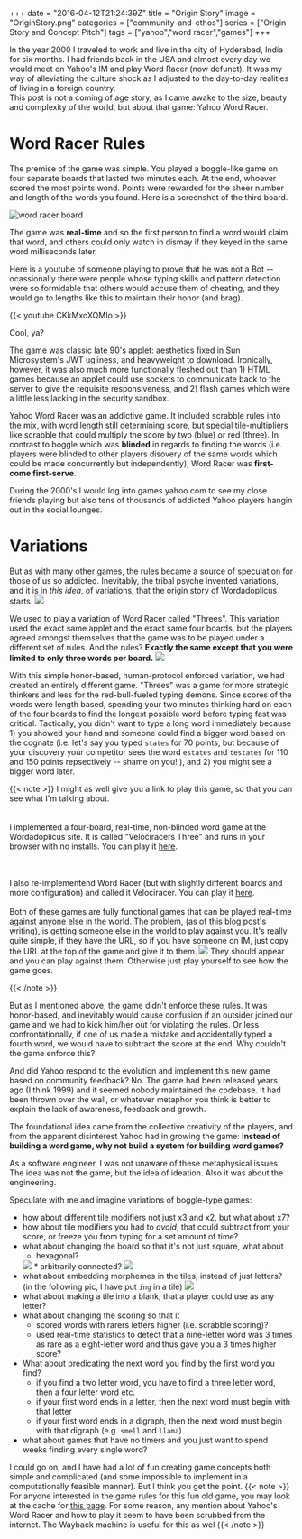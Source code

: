 +++
date = "2016-04-12T21:24:39Z"
title = "Origin Story"
image = "OriginStory.png"
categories = ["community-and-ethos"]
series = ["Origin Story and Concept Pitch"]
tags = ["yahoo","word racer","games"]
+++

In the year 2000 I traveled to work and live in the city of Hyderabad, India for
six months.  I had friends back in the USA and almost every day we would meet
on Yahoo's IM and play Word Racer (now defunct). It was my way of
alleviating the culture shock as I adjusted to the day-to-day realities of living in a foreign country.  
This post is not a coming of age story, as I came awake to the size, beauty and complexity of the world, but
about that game:  Yahoo Word Racer.

# Word Racer Rules
The premise of the game was simple. You played a boggle-like game on four
separate boards that lasted two minutes each. At the end, whoever scored the
most points wond.  Points were rewarded for the sheer number and length of the
words you found.
Here is a screenshot of the third board.
 
 ![word racer board](/images/wordracerboard.png)

The game was **real-time** and so the first person to find a word would claim
that word, and others could only watch in dismay if they keyed in the same word
milliseconds later.

Here is a youtube of someone playing to prove that he was not a Bot -- ocassionally there were people whose
typing skills and pattern detection were so formidable that others would accuse
them of cheating, and they would go to lengths like this to maintain their honor (and brag).

{{< youtube CKkMxoXQMIo >}}

Cool, ya?

The game was classic late 90's applet:  aesthetics fixed in Sun Microsystem's
JWT ugliness, and heavyweight to download.  Ironically, however, it was also
much more functionally fleshed out than 1) HTML games because an applet could use sockets to
communicate back to the server to give the requisite responsiveness, and 2) flash
games which were a little less lacking in the security sandbox.

Yahoo Word Racer was an addictive game.  It included scrabble rules into the mix, with
word length still determining score, but special tile-multipliers like scrabble that
could multiply the score by two (blue) or red (three).  In contrast to boggle which 
was **blinded** in regards to finding the words (i.e. players were blinded to other players
disovery of the same words which could be made concurrently but independently), 
Word Racer was **first-come first-serve**.

During the 2000's I would log into games.yahoo.com to see my close friends playing but also tens 
of thousands of addicted Yahoo players hangin out in the social lounges.

# Variations
But as with many other games, the rules became a source of speculation for those of us so addicted.
Inevitably, the tribal psyche invented variations, and it is in *this idea*, of variations, that the 
origin story of Wordadoplicus starts.
  <img class="half-size" src="/images/OriginStory.png"/>

We used to play a variation of Word Racer called "Threes". This variation used
the exact same applet and the exact same four boards, but the players agreed
amongst themselves that the game was to be played under a different set of
rules.  And the rules?  **Exactly the same except that you were limited to only
three words per board.**
  <img class="quarter-size" src="/images/originstory-threefingers.png"/>

With this simple honor-based, human-protocol enforced variation, we had created
an entirely different game.  "Threes" was a game for more strategic thinkers
and less for the red-bull-fueled typing demons.  Since scores of the words were
length based, spending your two minutes thinking hard on each of the four boards to
find the longest possible word before typing fast was critical.  Tactically, you didn't
want to type a long word immediately because 1) you showed your hand and someone 
could find a bigger word based on the cognate (i.e. let's say you typed ```states``` for 70 points, but because
of your discovery your competitor sees the word ```estates``` and ```testates``` for 110 and 150 points
repsectively -- shame on you! ), and 2) you might see a bigger word later.

{{< note >}}
 I might as well give you a link to play this game, so that you can see what I'm talking about.  
<br/>
<br/>
I implemented a four-board, real-time,
non-blinded word game at the Wordadoplicus site.  It is called "Velociracers Three" and
runs in your browser with no installs. 
You can play it <a href="https://wordadoplicus.com/games/multiplayer/competitive/realtime/s/theVelociracersThree/spawn"> here</a>.
 
<br/>
<br/>
I also re-implementend Word Racer (but with slightly different boards and more configuration) 
and called it Velociracer. You can play it <a href="https://wordadoplicus.com/games/multiplayer/competitive/realtime/s/theVelociracers/spawn"> here</a>.

<br/>
<br/>
Both of these games are fully functional games that can be played real-time against anyone else in the world.
The problem, (as of this blog post's writing), is getting someone else in the world to play against you.  It's really
quite simple, if they have the URL, so if you have someone on IM, just copy the URL at the top of the game
and give it to them. 
  <img src="/images/originstory-url.png"/>
 They should appear and you can play against them.  Otherwise just play yourself
to see how the game goes.


{{< /note >}}


But as I mentioned above, the game didn't enforce these rules. It was honor-based,
and inevitably would cause confusion if an outsider joined our game and we 
had to kick him/her out for violating the rules. Or less confrontationally, if one
of us made a mistake and accidentally typed a fourth word, we would have to subtract the 
score at the end.  Why couldn't the game enforce this?

And did Yahoo respond to the evolution and implement this new game based on community 
feedback?  No.  The game had been released years ago (I think 1999) and it seemed nobody 
maintained the codebase.  It had been thrown over the wall, or whatever metaphor you think
is better to explain the  lack of awareness, feedback and growth.

The foundational idea came from the collective creativity of the players, and from
the apparent disinterest Yahoo had in growing the game:  **instead of building a word game, why not
build a system for building word games?**

As a software engineer, I was not unaware of these metaphysical issues.  The idea
was not the game, but the idea of ideation.  Also it was about the engineering. 

Speculate with me and imagine variations of boggle-type games:

* how about different tile modifiers not just x3 and x2, but what about x7?
* how about tile modifiers you had to *avoid*, that could subtract from your score, or freeze you from typing for a set amount of time?
* what about changing the board so that it's not just square, what about
  * hexagonal?
  <img class="half-size" src="/images/originstory-hexagonal.png"/>
  * arbitrarily connected?
  <img class="half-size" src="/images/originstory-arbitrary.png"/>
* what about embedding morphemes in the tiles, instead of just letters? (in the following pic, I have put ```ing``` in a tile)
  <img class="half-size" src="/images/originstory-morphemes.png"/>
* what about making a tile into a blank, that a player could use as any letter?
* what about changing the scoring so that it
  * scored words with rarers letters higher (i.e. scrabble scoring)?
  * used real-time statistics to detect that a nine-letter word was 3 times as rare as a eight-letter word and thus gave you a 3 times higher score? 
* What about predicating the next word you find by the first word you find?
  * if you find a two letter word, you have to find a three letter word, then a four letter word etc.
  * if your first word ends in a letter, then the next word must begin with that letter
  * if your first word ends in a digraph, then the next word must begin with that digraph (e.g.  ```smell``` and ```llama```)
* what about games that have no timers and you just want to spend weeks finding every single word?

I could go on, and I have had a lot of fun creating game concepts both simple and complicated (and some impossible to 
implement in a computationally feasible manner).  But I think you get the point.
{{< note >}}
For anyone interested in the game rules for this fun old game, you may look at the cache for <a href="http://self.gutenberg.org/article.aspx?title=word_racer">this page</a>.  For some reason, any mention about Yahoo's Word Racer and how
to play it seem to have been scrubbed from the internet.  The Wayback machine is useful for this as wel
{{< /note >}}


<div id='discourse-comments'></div>

<script type="text/javascript">
  DiscourseEmbed = { discourseUrl: 'https://forum.wordadoplicus.com/',
                     topicId: 104 };

  (function() {
    var d = document.createElement('script'); d.type = 'text/javascript'; d.async = true;
    d.src = DiscourseEmbed.discourseUrl + 'javascripts/embed.js';
    (document.getElementsByTagName('head')[0] || document.getElementsByTagName('body')[0]).appendChild(d);
  })();
</script>


